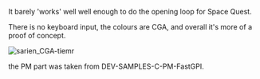 It barely 'works' well well enough to do the opening loop for Space Quest.

There is no keyboard input, the colours are CGA, and overall it's more of a proof of concept.


![sarien_CGA-tiemr](https://github.com/neozeed/sarienPM/assets/9031439/376f5db8-7823-4d5f-bfa8-7e147f47e389)

the PM part was taken from DEV-SAMPLES-C-PM-FastGPI.  
